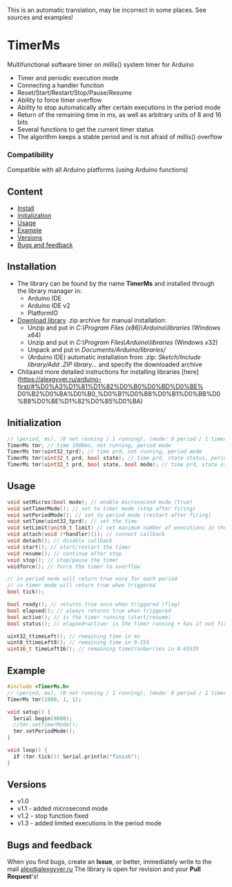 This is an automatic translation, may be incorrect in some places. See sources and examples!

# TimerMs
Multifunctional software timer on millis() system timer for Arduino
- Timer and periodic execution mode
- Connecting a handler function
- Reset/Start/Restart/Stop/Pause/Resume
- Ability to force timer overflow
- Ability to stop automatically after certain executions in the period mode
- Return of the remaining time in ms, as well as arbitrary units of 8 and 16 bits
- Several functions to get the current timer status
- The algorithm keeps a stable period and is not afraid of millis() overflow

### Compatibility
Compatible with all Arduino platforms (using Arduino functions)

## Content
- [Install](#install)
- [Initialization](#init)
- [Usage](#usage)
- [Example](#example)
- [Versions](#versions)
- [Bugs and feedback](#feedback)

<a id="install"></a>
## Installation
- The library can be found by the name **TimerMs** and installed through the library manager in:
    - Arduino IDE
    - Arduino IDE v2
    - PlatformIO
- [Download library](https://github.com/GyverLibs/TimerMs/archive/refs/heads/main.zip) .zip archive for manual installation:
    - Unzip and put in *C:\Program Files (x86)\Arduino\libraries* (Windows x64)
    - Unzip and put in *C:\Program Files\Arduino\libraries* (Windows x32)
    - Unpack and put in *Documents/Arduino/libraries/*
    - (Arduino IDE) automatic installation from .zip: *Sketch/Include library/Add .ZIP library…* and specify the downloaded archive
- Chitaand more detailed instructions for installing libraries [here] (https://alexgyver.ru/arduino-first/#%D0%A3%D1%81%D1%82%D0%B0%D0%BD%D0%BE% D0%B2%D0%BA%D0%B0_%D0%B1%D0%B8%D0%B1%D0%BB%D0%B8%D0%BE%D1%82%D0%B5%D0%BA)

<a id="init"></a>
## Initialization
```cpp
// (period, ms), (0 not running / 1 running), (mode: 0 period / 1 timer)
TimerMs tmr; // time 1000ms, not running, period mode
TimerMs tmr(uint32_tprd); // time prd, not running, period mode
TimerMs tmr(uint32_t prd, bool state); // time prd, state status, period mode
TimerMs tmr(uint32_t prd, bool state, bool mode); // time prd, state status, mode: 0 period / 1 timer
```

<a id="usage"></a>
## Usage
```cpp
void setMicros(bool mode); // enable microsecond mode (true)
void setTimerMode(); // set to timer mode (stop after firing)
void setPeriodMode(); // set to period mode (restart after firing)
void setTime(uint32_tprd); // set the time
void setLimit(unit8_t limit) // set maximum number of executions in the period mode
void attach(void (*handler)()); // connect callback
void detach(); // disable callback
void start(); // start/restart the timer
void resume(); // continue after stop
void stop(); // stop/pause the timer
voidforce(); // force the timer to overflow

// in period mode will return true once for each period
// in timer mode will return true when triggered
bool tick();

bool ready(); // returns true once when triggered (flag)
bool elapsed(); // always returns true when triggered
bool active(); // is the timer running (start/resume)
bool status(); // elapsed+active: is the timer running + has it not fired

uint32_ttimeLeft(); // remaining time in ms
uint8_ttimeLeft8(); // remaining time in 0-255
uint16_t timeLeft16(); // remaining timeCranberries in 0-65535
```

<a id="example"></a>
## Example
```cpp
#include <TimerMs.h>
// (period, ms), (0 not running / 1 running), (mode: 0 period / 1 timer)
TimerMs tmr(2000, 1, 1);

void setup() {
  Serial.begin(9600);
  //tmr.setTimerMode();
  tmr.setPeriodMode();
}

void loop() {
  if (tmr.tick()) Serial.println("finish");
}
```

<a id="versions"></a>
## Versions
- v1.0
- v1.1 - added microsecond mode
- v1.2 - stop function fixed
- v1.3 - added limited executions in the period mode

<a id="feedback"></a>
## Bugs and feedback
When you find bugs, create an **Issue**, or better, immediately write to the mail [alex@alexgyver.ru](mailto:alex@alexgyver.ru)
The library is open for revision and your **Pull Request**'s!